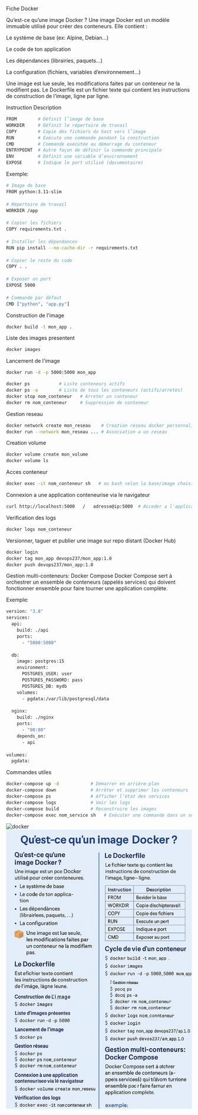 Fiche Docker

Qu’est-ce qu’une image Docker ?
Une image Docker est un modèle immuable utilisé pour créer des conteneurs. Elle contient :

Le système de base (ex: Alpine, Debian…)

Le code de ton application

Les dépendances (librairies, paquets…)

La configuration (fichiers, variables d’environnement…)

Une image est lue seule, les modifications faites par un conteneur ne la modifient pas.
Le Dockerfile est un fichier texte qui contient les instructions de construction de l’image, ligne par ligne.

Instruction	Description
```bash
FROM		# Définit l’image de base
WORKDIR		# Définit le répertoire de travail
COPY		# Copie des fichiers du host vers l’image
RUN		    # Exécute une commande pendant la construction
CMD		    # Commande exécutée au démarrage du conteneur
ENTRYPOINT	# Autre façon de définir la commande principale
ENV		    # Définit une variable d’environnement
EXPOSE		# Indique le port utilisé (documentaire)
```
Exemple:
```bash
# Image de base
FROM python:3.11-slim

# Répertoire de travail
WORKDIR /app

# Copier les fichiers
COPY requirements.txt .

# Installer les dépendances
RUN pip install --no-cache-dir -r requirements.txt

# Copier le reste du code
COPY . .

# Exposer un port
EXPOSE 5000

# Commande par défaut
CMD ["python", "app.py"]
```

Construction de l'image
```bash
docker build -t mon_app .
```

Liste des images presentent
```bash
docker images
```

Lancement de l'image
```bash
docker run -d -p 5000:5000 mon_app
```

```bash
docker ps		    # Liste conteneurs actifs
docker ps -a 		# Liste de tous les conteneurs (actifs/arretes)
docker stop nom_conteneur	# Arreter un conteneur
docker rm nom_conteneur 	# Suppression de conteneur
```

Gestion reseau
```bash
docker network create mon_reseau	# Creation reseau docker personnalise
docker run --network mon_reseau ...	# Association a un reseau
```

Creation volume
```bash
docker volume create mon_volume
docker volume ls
```

Acces conteneur
```bash
docker exec -it nom_conteneur sh   # ou bash selon la base/image choisie
```

Connexion a une application conteneurise via le navigateur
```bash
curl http://localhost:5000   /   adresse@ip:5000  # Acceder a l'application
```

Verification des logs
```bash
docker logs nom_conteneur
```

Versionner, taguer et publier une image sur repo distant (Docker Hub)
```bash
docker login
docker tag mon_app devops237/mon_app:1.0
docker push devops237/mon_app:1.0
```

Gestion multi-conteneurs: Docker Compose
Docker Compose sert à orchestrer un ensemble de conteneurs (appelés services) qui doivent fonctionner ensemble pour faire tourner une application complète.

Exemple:
```bash
version: "3.8"
services:
  api:
    build: ./api
    ports:
      - "5000:5000"

  db:
    image: postgres:15
    environment:
      POSTGRES_USER: user
      POSTGRES_PASSWORD: pass
      POSTGRES_DB: mydb
    volumes:
      - pgdata:/var/lib/postgresql/data

  nginx:
    build: ./nginx
    ports:
      - "80:80"
    depends_on:
      - api

volumes:
  pgdata:
```

Commandes utiles 
```bash
docker-compose up -d            # Démarrer en arrière-plan
docker-compose down             # Arrêter et supprimer les conteneurs
docker-compose ps               # Afficher l’état des services
docker-compose logs             # Voir les logs
docker-compose build            # Reconstruire les images
docker-compose exec nom_service sh   # Exécuter une commande dans un service
```

![docker](images/essentiel_docker.png)
![resume_docker](images/docker.png)